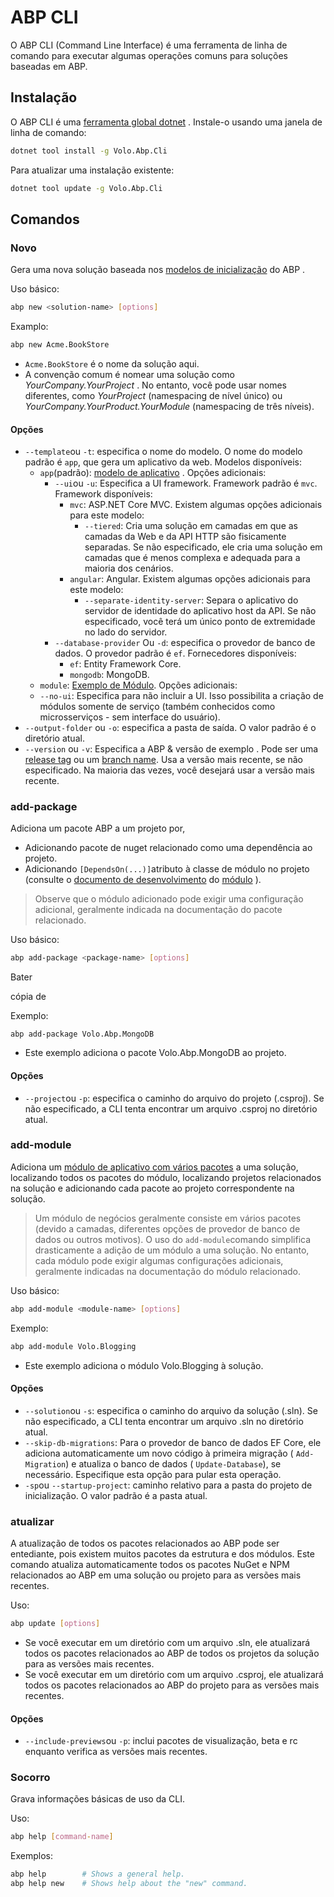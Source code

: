 # ABP CLI

O ABP CLI (Command Line Interface) é uma ferramenta de linha de comando para executar algumas operações comuns para soluções baseadas em ABP.

## Instalação

O ABP CLI é uma [ferramenta global dotnet](https://docs.microsoft.com/en-us/dotnet/core/tools/global-tools) . Instale-o usando uma janela de linha de comando:

````bash
dotnet tool install -g Volo.Abp.Cli
````

Para atualizar uma instalação existente:

````bash
dotnet tool update -g Volo.Abp.Cli
````

## Comandos

### Novo

Gera uma nova solução baseada nos [modelos de inicialização](Startup-Templates/Index.md) do ABP .

Uso básico:

````bash
abp new <solution-name> [options]
````

Examplo:

````bash
abp new Acme.BookStore
````

* `Acme.BookStore` é o nome da solução aqui.
* A convenção comum é nomear uma solução como *YourCompany.YourProject* . No entanto, você pode usar nomes diferentes, como *YourProject* (namespacing de nível único) ou *YourCompany.YourProduct.YourModule* (namespacing de três níveis).

#### Opções

* `--template`ou `-t`: especifica o nome do modelo. O nome do modelo padrão é `app`, que gera um aplicativo da web. Modelos disponíveis:
  * `app`(padrão): [modelo de aplicativo](https://docs.abp.io/en/abp/latest/Startup-Templates/Application) . Opções adicionais:
    * `--ui`ou `-u`: Especifica a UI framework. Framework padrão é `mvc`. Framework disponíveis:
      * `mvc`: ASP.NET Core MVC. Existem algumas opções adicionais para este modelo:
        * `--tiered`: Cria uma solução em camadas em que as camadas da Web e da API HTTP são fisicamente separadas. Se não especificado, ele cria uma solução em camadas que é menos complexa e adequada para a maioria dos cenários.
      * `angular`: Angular. Existem algumas opções adicionais para este modelo:
        * `--separate-identity-server`: Separa o aplicativo do servidor de identidade do aplicativo host da API. Se não especificado, você terá um único ponto de extremidade no lado do servidor.
    * `--database-provider` Ou `-d`: especifica o provedor de banco de dados. O provedor padrão é `ef`. Fornecedores disponíveis:
      * `ef`: Entity Framework Core.
      * `mongodb`: MongoDB.
  *  `module`: [Exemplo de Módulo](Startup-Templates/Module.md). Opções adicionais:
    * `--no-ui`: Especifica para não incluir a UI. Isso possibilita a criação de módulos somente de serviço (também conhecidos como microsserviços - sem interface do usuário).
* `--output-folder` ou `-o`: especifica a pasta de saída. O valor padrão é o diretório atual.
* `--version` ou `-v`: Especifica a ABP & versão de exemplo . Pode ser uma [release tag](https://github.com/abpframework/abp/releases) ou um [branch name](https://github.com/abpframework/abp/branches). Usa a versão mais recente, se não especificado. Na maioria das vezes, você desejará usar a versão mais recente.

### add-package

Adiciona um pacote ABP a um projeto por,

- Adicionando pacote de nuget relacionado como uma dependência ao projeto.
- Adicionando `[DependsOn(...)]`atributo à classe de módulo no projeto (consulte o [documento de desenvolvimento](https://docs.abp.io/en/abp/latest/Module-Development-Basics) do [módulo](https://docs.abp.io/en/abp/latest/Module-Development-Basics) ).

> Observe que o módulo adicionado pode exigir uma configuração adicional, geralmente indicada na documentação do pacote relacionado.

Uso básico:

```bash
abp add-package <package-name> [options]
```

Bater

cópia de

Exemplo:

```
abp add-package Volo.Abp.MongoDB
```

- Este exemplo adiciona o pacote Volo.Abp.MongoDB ao projeto.

#### Opções

- `--project`ou `-p`: especifica o caminho do arquivo do projeto (.csproj). Se não especificado, a CLI tenta encontrar um arquivo .csproj no diretório atual.

### add-module

Adiciona um [módulo de aplicativo com vários pacotes](Modules/Index.md) a uma solução, localizando todos os pacotes do módulo, localizando projetos relacionados na solução e adicionando cada pacote ao projeto correspondente na solução.

> Um módulo de negócios geralmente consiste em vários pacotes (devido a camadas, diferentes opções de provedor de banco de dados ou outros motivos). O uso do `add-module`comando simplifica drasticamente a adição de um módulo a uma solução. No entanto, cada módulo pode exigir algumas configurações adicionais, geralmente indicadas na documentação do módulo relacionado.

Uso básico:

```bash
abp add-module <module-name> [options]
```

Exemplo:

```bash
abp add-module Volo.Blogging
```

- Este exemplo adiciona o módulo Volo.Blogging à solução.

#### Opções

- `--solution`ou `-s`: especifica o caminho do arquivo da solução (.sln). Se não especificado, a CLI tenta encontrar um arquivo .sln no diretório atual.
- `--skip-db-migrations`: Para o provedor de banco de dados EF Core, ele adiciona automaticamente um novo código à primeira migração ( `Add-Migration`) e atualiza o banco de dados ( `Update-Database`), se necessário. Especifique esta opção para pular esta operação.
- `-sp`ou `--startup-project`: caminho relativo para a pasta do projeto de inicialização. O valor padrão é a pasta atual.

### atualizar

A atualização de todos os pacotes relacionados ao ABP pode ser entediante, pois existem muitos pacotes da estrutura e dos módulos. Este comando atualiza automaticamente todos os pacotes NuGet e NPM relacionados ao ABP em uma solução ou projeto para as versões mais recentes.

Uso:

```bash
abp update [options]
```

- Se você executar em um diretório com um arquivo .sln, ele atualizará todos os pacotes relacionados ao ABP de todos os projetos da solução para as versões mais recentes.
- Se você executar em um diretório com um arquivo .csproj, ele atualizará todos os pacotes relacionados ao ABP do projeto para as versões mais recentes.

#### Opções

- `--include-previews`ou `-p`: inclui pacotes de visualização, beta e rc enquanto verifica as versões mais recentes.

### Socorro

Grava informações básicas de uso da CLI.

Uso:

```bash
abp help [command-name]
```

Exemplos:

```bash
abp help        # Shows a general help.
abp help new    # Shows help about the "new" command.
```


  